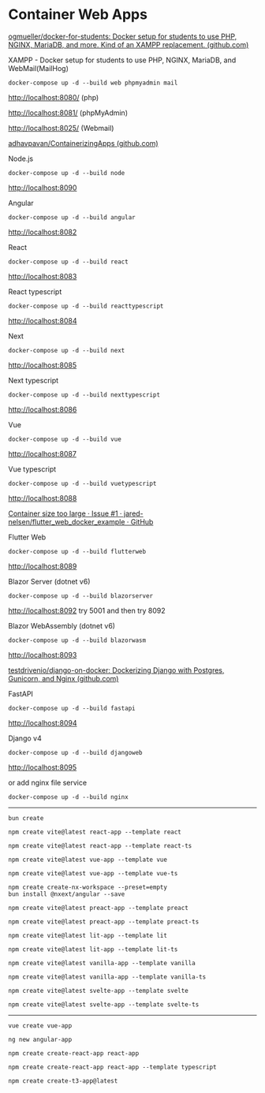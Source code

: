 # Container Web Apps

[ogmueller/docker-for-students: Docker setup for students to use PHP, NGINX, MariaDB, and more. Kind of an XAMPP replacement. (github.com)](https://github.com/ogmueller/docker-for-students)

XAMPP - Docker setup for students to use PHP, NGINX, MariaDB, and WebMail(MailHog)

```
docker-compose up -d --build web phpmyadmin mail
```

<http://localhost:8080/> (php)

<http://localhost:8081/> (phpMyAdmin)

<http://localhost:8025/> (Webmail)

[adhavpavan/ContainerizingApps (github.com)](https://github.com/adhavpavan/ContainerizingApps)

Node.js

```
docker-compose up -d --build node
```

<http://localhost:8090>

Angular

```
docker-compose up -d --build angular
```

<http://localhost:8082>

React

```
docker-compose up -d --build react
```

<http://localhost:8083>

React typescript

```
docker-compose up -d --build reacttypescript
```

<http://localhost:8084>

Next

```
docker-compose up -d --build next
```

<http://localhost:8085>

Next typescript

```
docker-compose up -d --build nexttypescript
```

<http://localhost:8086>

Vue

```
docker-compose up -d --build vue
```

<http://localhost:8087>

Vue typescript

```
docker-compose up -d --build vuetypescript
```

<http://localhost:8088>

[Container size too large · Issue #1 · jared-nelsen/flutter_web_docker_example · GitHub](https://github.com/jared-nelsen/flutter_web_docker_example/issues/1#issuecomment-986097288)

Flutter Web

```
docker-compose up -d --build flutterweb
```

<http://localhost:8089>

Blazor Server (dotnet v6)

```
docker-compose up -d --build blazorserver
```

<http://localhost:8092> try 5001 and then try 8092

Blazor WebAssembly (dotnet v6)

```
docker-compose up -d --build blazorwasm
```

<http://localhost:8093>

[testdrivenio/django-on-docker: Dockerizing Django with Postgres, Gunicorn, and Nginx (github.com)](https://github.com/testdrivenio/django-on-docker)

FastAPI

```
docker-compose up -d --build fastapi
```

<http://localhost:8094>

Django v4

```
docker-compose up -d --build djangoweb
```

<http://localhost:8095>

or add nginx file service

```
docker-compose up -d --build nginx
```

---


```
bun create
```
```
npm create vite@latest react-app --template react
```
```
npm create vite@latest react-app --template react-ts
```
```
npm create vite@latest vue-app --template vue
```
```
npm create vite@latest vue-app --template vue-ts
```
```
npm create create-nx-workspace --preset=empty
bun install @nxext/angular --save
```
```
npm create vite@latest preact-app --template preact
```
```
npm create vite@latest preact-app --template preact-ts
```
```
npm create vite@latest lit-app --template lit
```
```
npm create vite@latest lit-app --template lit-ts
```
```
npm create vite@latest vanilla-app --template vanilla
```
```
npm create vite@latest vanilla-app --template vanilla-ts
```
```
npm create vite@latest svelte-app --template svelte
```
```
npm create vite@latest svelte-app --template svelte-ts
```
---
```
vue create vue-app
```
```
ng new angular-app
```
```
npm create create-react-app react-app
```
```
npm create create-react-app react-app --template typescript
```
```
npm create create-t3-app@latest
```